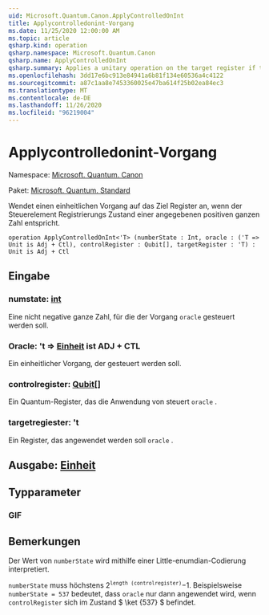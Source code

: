 ```yaml
---
uid: Microsoft.Quantum.Canon.ApplyControlledOnInt
title: Applycontrolledonint-Vorgang
ms.date: 11/25/2020 12:00:00 AM
ms.topic: article
qsharp.kind: operation
qsharp.namespace: Microsoft.Quantum.Canon
qsharp.name: ApplyControlledOnInt
qsharp.summary: Applies a unitary operation on the target register if the control register state corresponds to a specified positive integer.
ms.openlocfilehash: 3dd17e6bc913e84941a6b81f134e60536a4c4122
ms.sourcegitcommit: a87c1aa8e7453360025e47ba614f25b02ea84ec3
ms.translationtype: MT
ms.contentlocale: de-DE
ms.lasthandoff: 11/26/2020
ms.locfileid: "96219004"
---
```

# <a name="applycontrolledonint-operation"></a>Applycontrolledonint-Vorgang

Namespace: [Microsoft. Quantum. Canon](xref:Microsoft.Quantum.Canon)

Paket: [Microsoft. Quantum. Standard](https://nuget.org/packages/Microsoft.Quantum.Standard)


Wendet einen einheitlichen Vorgang auf das Ziel Register an, wenn der Steuerelement Registrierungs Zustand einer angegebenen positiven ganzen Zahl entspricht.

```qsharp
operation ApplyControlledOnInt<'T> (numberState : Int, oracle : ('T => Unit is Adj + Ctl), controlRegister : Qubit[], targetRegister : 'T) : Unit is Adj + Ctl
```


## <a name="input"></a>Eingabe

### <a name="numberstate--int"></a>numstate: [int](xref:microsoft.quantum.lang-ref.int)

Eine nicht negative ganze Zahl, für die der Vorgang `oracle` gesteuert werden soll.


### <a name="oracle--t--unit--is-adj--ctl"></a>Oracle: 't => [Einheit](xref:microsoft.quantum.lang-ref.unit)  ist ADJ + CTL

Ein einheitlicher Vorgang, der gesteuert werden soll.


### <a name="controlregister--qubit"></a>controlregister: [Qubit](xref:microsoft.quantum.lang-ref.qubit)[]

Ein Quantum-Register, das die Anwendung von steuert `oracle` .


### <a name="targetregister--t"></a>targetregiester: 't

Ein Register, das angewendet werden soll `oracle` .



## <a name="output--unit"></a>Ausgabe: [Einheit](xref:microsoft.quantum.lang-ref.unit)



## <a name="type-parameters"></a>Typparameter

### <a name="t"></a>GIF



## <a name="remarks"></a>Bemerkungen

Der Wert von `numberState` wird mithilfe einer Little-enumdian-Codierung interpretiert.

`numberState` muss höchstens $2 ^ \texttt{length (controlregister)}-$1.
Beispielsweise `numberState = 537` bedeutet, dass `oracle` nur dann angewendet wird, wenn `controlRegister` sich im Zustand $ \ket {537} $ befindet.